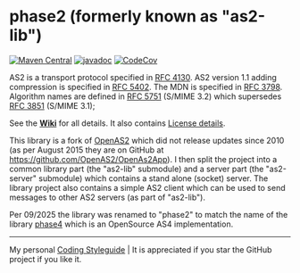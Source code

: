 # phase2 (formerly known as "as2-lib")

[![Maven Central](https://img.shields.io/maven-central/v/com.helger.as2/as2-lib-parent-pom)](https://img.shields.io/maven-central/v/com.helger.as2/as2-lib-parent-pom)
[![javadoc](https://javadoc.io/badge2/com.helger.as2/as2-lib/javadoc.svg)](https://javadoc.io/doc/com.helger.as2/as2-lib)
[![CodeCov](https://codecov.io/gh/phax/ph-as2/branch/master/graph/badge.svg)](https://codecov.io/gh/phax/ph-as2)

AS2 is a transport protocol specified in [RFC 4130](http://www.ietf.org/rfc/rfc4130.txt).
AS2 version 1.1 adding compression is specified in [RFC 5402](http://www.ietf.org/rfc/rfc5402.txt).
The MDN is specified in [RFC 3798](http://www.ietf.org/rfc/rfc3798.txt).
Algorithm names are defined in [RFC 5751](https://www.ietf.org/rfc/rfc5751.txt) (S/MIME 3.2) which supersedes [RFC 3851](https://www.ietf.org/rfc/rfc3851.txt) (S/MIME 3.1);

See the **[Wiki](https://github.com/phax/phase2/wiki)** for all details.
It also contains [License details](https://github.com/phax/phase2/wiki/Licensing). 

This library is a fork of [OpenAS2](http://sourceforge.net/projects/openas2/) which did not release updates since 2010 (as per August 2015 they are on GitHub at https://github.com/OpenAS2/OpenAs2App).
I then split the project into a common library part (the "as2-lib" submodule) and a server part (the "as2-server" submodule) which contains a stand alone (socket) server.
The library project also contains a simple AS2 client which can be used to send messages to other AS2 servers (as part of "as2-lib").

Per 09/2025 the library was renamed to "phase2" to match the name of the library [phase4](https://github.com/phax/phase4) which is an OpenSource AS4 implementation.

---

My personal [Coding Styleguide](https://github.com/phax/meta/blob/master/CodingStyleguide.md) |
It is appreciated if you star the GitHub project if you like it.